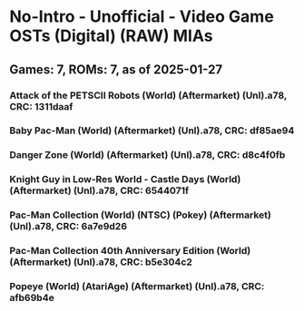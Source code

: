 # No-Intro - Unofficial - Video Game OSTs (Digital) (RAW) MIAs
## Games: 7, ROMs: 7, as of 2025-01-27
### Attack of the PETSCII Robots (World) (Aftermarket) (Unl).a78, CRC: 1311daaf
### Baby Pac-Man (World) (Aftermarket) (Unl).a78, CRC: df85ae94
### Danger Zone (World) (Aftermarket) (Unl).a78, CRC: d8c4f0fb
### Knight Guy in Low-Res World - Castle Days (World) (Aftermarket) (Unl).a78, CRC: 6544071f
### Pac-Man Collection (World) (NTSC) (Pokey) (Aftermarket) (Unl).a78, CRC: 6a7e9d26
### Pac-Man Collection 40th Anniversary Edition (World) (Aftermarket) (Unl).a78, CRC: b5e304c2
### Popeye (World) (AtariAge) (Aftermarket) (Unl).a78, CRC: afb69b4e
